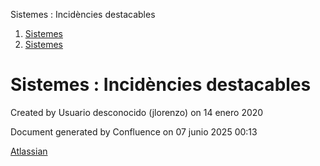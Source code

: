 Sistemes : Incidències destacables  

1.  [Sistemes](index.md)
2.  [Sistemes](Sistemes_13893749.md)

Sistemes : Incidències destacables
==================================

Created by Usuario desconocido (jlorenzo) on 14 enero 2020

  

Document generated by Confluence on 07 junio 2025 00:13

[Atlassian](http://www.atlassian.com/)